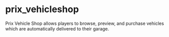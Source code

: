 # prix_vehicleshop
Prix Vehicle Shop allows players to browse, preview, and purchase vehicles which are automatically delivered to their garage.
